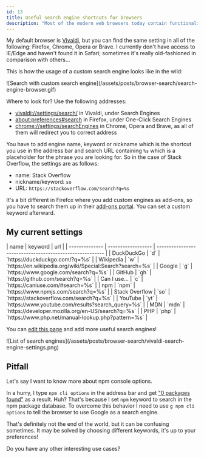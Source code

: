 ```yaml
---
id: 13
title: Useful search engine shortcuts for browsers
description: "Most of the modern web browsers today contain functionality to set multiple search engines that can reduce your day-to-day time spent on finding the best results. Some time ago I <a href='https://twitter.com/rmnvsl/status/1027533760387002368'>tweeted</a> about adding GitHub to the browser's search engines list. My list has grown in size since then and I think you may find it useful."
---
```


My default browser is [Vivaldi](https://vivaldi.com/), but you can find the same setting in all of the following: Firefox, Chrome, Opera or Brave. I currently don't have access to IE/Edge and haven't found it in Safari; sometimes it's really old-fashioned in comparison with others...

This is how the usage of a custom search engine looks like in the wild:

<div class="image" markdown="1">
![Search with custom search engine](/assets/posts/browser-search/search-engine-browser.gif)
</div>

Where to look for? Use the following addresses:

- [vivaldi://settings/search/](vivaldi://settings/search/) in Vivaldi, under Search Engines
- [about:preferences#search](about:preferences#search) in Firefox, under One-Click Search Engines
- [chrome://settings/searchEngines](chrome://settings/searchEngines) in Chrome, Opera and Brave, as all of them will redirect you to correct address

You have to add engine name, keyword or nickname which is the shortcut you use in the address bar and search URL containing `%s` which is a placeholder for the phrase you are looking for. So in the case of Stack Overflow, the settings are as follows:

- name: Stack Overflow
- nickname/keyword: `so`
- URL: `https://stackoverflow.com/search?q=%s`

It's a bit different in Firefox where you add custom engines as add-ons, so you have to search them up in their [add-ons portal](https://addons.mozilla.org/en-US/firefox/search/?sort=rating&type=search). You can set a custom keyword afterward.

## My current settings

<div style="overflow-x:auto;" markdown="1">
| name           | keyword            | url                                                      |
| -------------- | ------------------ | -------------------------------------------------------- |
| DuckDuckGo     | `d`                | `https://duckduckgo.com/?q=%s`                           |
| Wikipedia      | `w`                | `https://en.wikipedia.org/wiki/Special:Search?search=%s` |
| Google         | `g`                | `https://www.google.com/search?q=%s`                     |
| GitHub         | `gh`               | `https://github.com/search?q=%s`                         |
| Can I use...   | `c`                | `https://caniuse.com/#search=%s`                         |
| npm            | `npm`              | `https://www.npmjs.com/search?q=%s`                      |
| Stack Overflow  | `so`               | `https://stackoverflow.com/search?q=%s`                   |
| YouTube        | `yt`               | `https://www.youtube.com/results?search_query=%s`        |
| MDN            | `mdn`              | `https://developer.mozilla.org/en-US/search?q=%s`        |
| PHP            | `php`              | `https://www.php.net/manual-lookup.php?pattern=%s`       |
</div>

You can [edit this page](https://github.com/crazko/romanvesely.com/blob/master/site/_posts/2019/2019-05-06-browser-search.md) and add more useful search engines!

<div class="image" markdown="1">
![List of search engines](/assets/posts/browser-search/vivaldi-search-engine-settings.png)
</div>

## Pitfall

Let's say I want to know more about npm console options.

In a hurry, I type `npm cli options` in the address bar and get ["0 packages found"](https://www.npmjs.com/search?q=cli%20options) as a result. Huh? That's because I set `npm` keyword to search in the npm package database. To overcome this behavior I need to use `g npm cli options` to tell the browser to use Google as a search engine.

That's definitely not the end of the world, but it can be confusing sometimes. It may be solved by choosing different keywords, it's up to your preferences!

<div class="tip" markdown="1">
Do you have any other interesting use cases?
</div>
